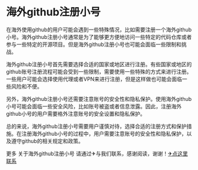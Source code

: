 # 海外github注册小号

在海外使用github的用户可能会遇到一些特殊情况，比如需要注册一个海外github小号。海外github注册小号通常是为了能够更方便地访问一些特定的代码仓库或者参与一些特定的开源项目。但是海外github注册小号也可能会面临一些限制和挑战。

海外github注册小号首先需要选择合适的国家或地区进行注册。有些国家或地区的github账号注册流程可能会受到一些限制，需要使用一些特殊的方式来进行注册。一些用户可能会选择使用代理或者VPN来进行注册，但是这样做也可能会面临一些风险和不便。

另外，海外github注册小号还需要注意账号的安全性和隐私保护。使用海外github小号可能会面临一些安全风险，比如账号被盗或者信息泄露。因此，注册海外github小号的用户需要格外注意账号的安全设置和隐私保护。

总的来说，海外github注册小号需要用户谨慎对待，选择合适的注册方式和保护措施。在注册海外github小号的过程中，用户需要注意账号的安全性和隐私保护，以及遵守github的相关规定和政策。

更多 关于海外github注册小号 请通过✈与我们联系，感谢阅读，谢谢！[✈点这里联系](https://add.k02.cc)